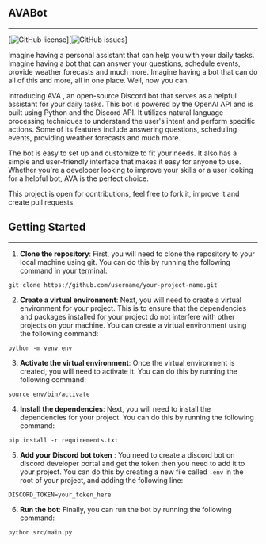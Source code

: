 ## AVABot

---

[![GitHub license](https://img.shields.io/github/license/Naereen/StrapDown.js.svg)][![GitHub issues](https://img.shields.io/github/issues/Naereen/StrapDown.js.svg)]

Imagine having a personal assistant that can help you with your daily tasks. Imagine having a bot that can answer your questions, schedule events, provide weather forecasts and much more. Imagine having a bot that can do all of this and more, all in one place. Well, now you can.

Introducing AVA , an open-source Discord bot that serves as a helpful assistant for your daily tasks. This bot is powered by the OpenAI API and is built using Python and the Discord API. It utilizes natural language processing techniques to understand the user's intent and perform specific actions. Some of its features include answering questions, scheduling events, providing weather forecasts and much more.

The bot is easy to set up and customize to fit your needs. It also has a simple and user-friendly interface that makes it easy for anyone to use. Whether you're a developer looking to improve your skills or a user looking for a helpful bot, AVA is the perfect choice.

This project is open for contributions, feel free to fork it, improve it and create pull requests.

## Getting Started

---

1. **Clone the repository**: First, you will need to clone the repository to your local machine using git. You can do this by running the following command in your terminal:

```
git clone https://github.com/username/your-project-name.git
```

2. **Create a virtual environment**: Next, you will need to create a virtual environment for your project. This is to ensure that the dependencies and packages installed for your project do not interfere with other projects on your machine. You can create a virtual environment using the following command:

```
python -m venv env
```

3. **Activate the virtual environment**: Once the virtual environment is created, you will need to activate it. You can do this by running the following command:

```
source env/bin/activate
```

4. **Install the dependencies**: Next, you will need to install the dependencies for your project. You can do this by running the following command:

```
pip install -r requirements.txt
```

5. **Add your Discord bot token** : You need to create a discord bot on discord developer portal and get the token then you need to add it to your project. You can do this by creating a new file called `.env` in the root of your project, and adding the following line:

```
DISCORD_TOKEN=your_token_here
```

6. **Run the bot**: Finally, you can run the bot by running the following command:

```
python src/main.py
```
